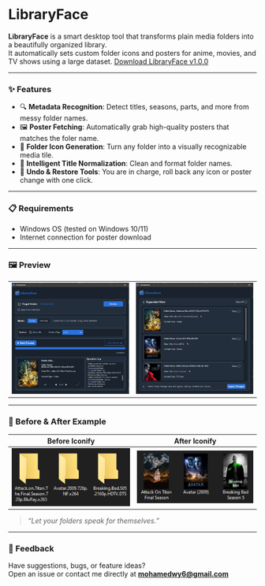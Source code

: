 # LibraryFace

**LibraryFace** is a smart desktop tool that transforms plain media folders into a beautifully organized library.  
It automatically sets custom folder icons and posters for anime, movies, and TV shows using a large dataset.
[Download LibraryFace v1.0.0](https://github.com/mohad-younis/LibraryFaceApp/releases/latest)

---

### ✨ Features

- 🔍 **Metadata Recognition**: Detect titles, seasons, parts, and more from messy folder names.
- 🖼 **Poster Fetching**: Automatically grab high-quality posters that matches the foler name.
- 🎨 **Folder Icon Generation**: Turn any folder into a visually recognizable media tile.
- 🧠 **Intelligent Title Normalization**: Clean and format folder names.
- 🧰 **Undo & Restore Tools**: You are in charge, roll back any icon or poster change with one click.

---

### 📋 Requirements

- Windows OS (tested on Windows 10/11)
- Internet connection for poster download

---

### 🖼️ Preview

|  |  |
|----------------|----------------|
| ![Before](Preview-1.png) | ![After](Preview-2.png) |

---

### 🔄 Before & After Example

| Before Iconify | After Iconify |
|----------------|----------------|
| ![Before](before-iconify.png) | ![After](after-iconify.png) |

> _“Let your folders speak for themselves.”_

---

### 💬 Feedback

Have suggestions, bugs, or feature ideas?  
Open an issue or contact me directly at **mohamedwy6@gmail.com**
